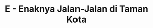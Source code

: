 ---
contest: COMPFEST
year: 2021
round: Final
problem: E
title: E - Enaknya Jalan-Jalan di Taman Kota
pdf: /contests/COMPFEST/2021/final/E - Enaknya Jalan-Jalan di Taman Kota.pdf
---